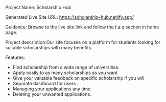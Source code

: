 Project Name: Scholarship Hub

Generated Live Site URL: https://scholarship-hub.netlify.app/

Guidance: Browse to the live site link and follow the f.a.q section in home page. 


Project description:Our site focuses on a platform for students looking for suitable scholarships with many benefits. 


Features:
<ul>
<li>Find scholarship from a wide range of universities. </li>
<li>Apply easily to as many scholarships as you want</li>
<li>Give your valuable feedback on specific scholarship if you will</li>
<li>Separate dashboard for users .</li>
<li>Managing your applications any time.</li>
<li>Deleting your unwanted applications.</li>
</ul>